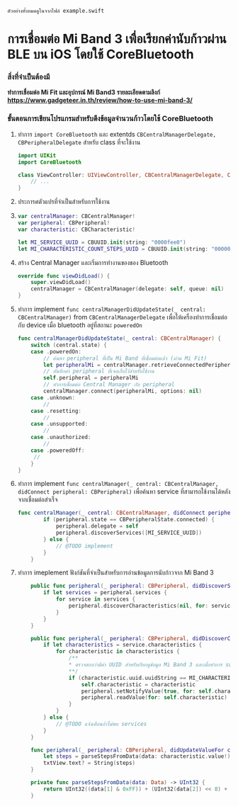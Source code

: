 `ตัวอย่างทั้งหมดดูในจากไฟล์ example.swift`

# การเชื่อมต่อ Mi Band 3 เพื่อเรียกค่านับก้าวผ่าน BLE บน iOS โดยใช้ CoreBluetooth

### สิ่งที่จำเป็นต้องมี

**ทำการเชื่อมต่อ Mi Fit และอุปกรณ์ Mi Band3 รายละเอียดตามลิงก์ https://www.gadgeteer.in.th/review/how-to-use-mi-band-3/**



### ขั้นตอนการเขียนโปรแกรมสำหรับดึงข้อมูลจำนวนก้าวโดยใช้ CoreBluetooth

1. ทำการ `import CoreBluetooth` และ extentds `CBCentralManagerDelegate, CBPeripheralDelegate` สำหรับ class ที่จะใช้งาน

   ```swift
   import UIKit
   import CoreBluetooth
   
   class ViewController: UIViewController, CBCentralManagerDelegate, CBPeripheralDelegate {
       // ...
   }
   ```

   

2. ประการศตัวแปรที่จำเป็นสำหรับการใช้งาน

3. ```swift
   var centralManager: CBCentralManager!
   var peripheral: CBPeripheral!
   var characteristic: CBCharacteristic!
   
   let MI_SERVICE_UUID = CBUUID.init(string: "0000fee0")
   let MI_CHARACTERISTIC_COUNT_STEPS_UUID = CBUUID.init(string: "00000007-0000-3512-2118-0009AF100700")
   
   ```



3. สร้าง Central Manager และเริ่มการทำงานของของ Bluetooth

   ```swift
   override func viewDidLoad() {
       super.viewDidLoad()
       centralManager = CBCentralManager(delegate: self, queue: nil)
   }
   ```

4. ทำการ implement `func centralManagerDidUpdateState(_ central: CBCentralManager)` from `CBCentralManagerDelegate` เพื่อให้เครื่องทำการเชื่อมต่อกับ device เมื่อ bluetooth อยู่ที่สถานะ `poweredOn`

   ```swift
   func centralManagerDidUpdateState(_ central: CBCentralManager) {
       switch (central.state) {
       case .poweredOn:
           // ค้นหา peripheral ที่เป็น Mi Band ที่เชื่อมต่อแล้ว (ผ่าน Mi Fit)
           let peripheralMi = centralManager.retrieveConnectedPeripherals(withServices: [MI_SERVICE_UUID]).first!
           // บันทึกค่า peripheral ที่เจอเก็บไว้สำหรับใช้งาน
           self.peripheral = peripheralMi
           // ทำการเชื่อมต่อ Central Manager กับ peripheral
           centralManager.connect(peripheralMi, options: nil)
       case .unknown:
           // 
       case .resetting:
           //
       case .unsupported:
           //
       case .unauthorized:
           // 
       case .poweredOff:
   		//
       }
   }
   ```

5. ทำการ implement `func centralManager(_ central: CBCentralManager, didConnect peripheral: CBPeripheral)` เพื่อค้นหา service ที่สามารถใช้งานได้หลังจากเชื่อมต่อสำเร็จ

   ```swift
   func centralManager(_ central: CBCentralManager, didConnect peripheral: CBPeripheral) {
           if (peripheral.state == CBPeripheralState.connected) {
               peripheral.delegate = self
               peripheral.discoverServices([MI_SERVICE_UUID])
           } else {
               // @TODO implement
           }
       }
   ```

6. ทำการ imeplement ฟังก์ชันที่จำเป็นสำหรับการอ่านข้อมูลการนับก้าวจาก Mi Band 3

   ```swift
       public func peripheral(_ peripheral: CBPeripheral, didDiscoverServices error: Error?) {
           if let services = peripheral.services {
               for service in services {
                   peripheral.discoverCharacteristics(nil, for: service)
               }
           }
       }
   
       public func peripheral(_ peripheral: CBPeripheral, didDiscoverCharacteristicsFor service: CBService, error: Error?) {
           if let characteristics = service.characteristics {
               for characteristic in characteristics {
                   /**
                   * ตรวจสอบว่ามีค่า UUID สำหรับเรียกดูข้อมูล Mi Band 3 และเมื่อทำการ subscribe ข้อมูลสำหรับการนับก้าว
                   **/
                   if (characteristic.uuid.uuidString == MI_CHARACTERISTIC_COUNT_STEPS_UUID.uuidString) {
                       self.characteristic = characteristic
                       peripheral.setNotifyValue(true, for: self.characteristic)
                       peripheral.readValue(for: self.characteristic)
                   }
               }
           } else {
               // @TODO แจ้งเตือนถ้าไม่พบ services
           }
       }
   
       func peripheral(_ peripheral: CBPeripheral, didUpdateValueFor characteristic: CBCharacteristic, error: Error?) {
           let steps = parseStepsFromData(data: characteristic.value!);
           txtView.text? = String(steps)
       }
   
       private func parseStepsFromData(data: Data) -> UInt32 {
           return UInt32((data[1] & 0xFF)) + (UInt32(data[2]) << 8) + (UInt32(data[3]) << 16)
       }
   ```
